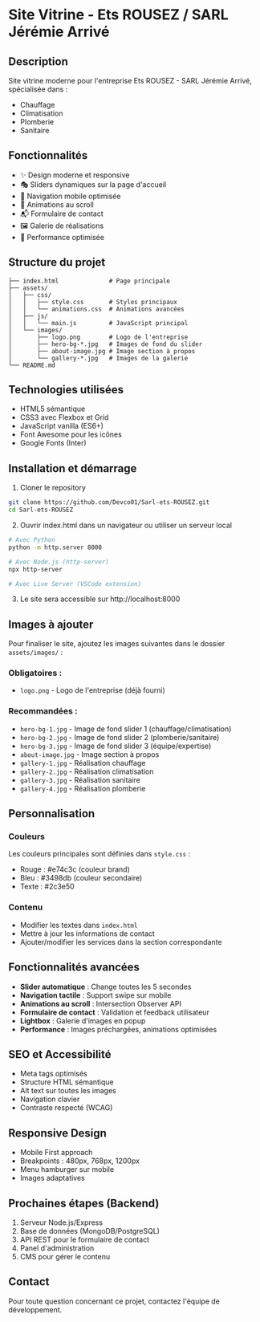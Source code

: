 # Site Vitrine - Ets ROUSEZ / SARL Jérémie Arrivé

## Description
Site vitrine moderne pour l'entreprise Ets ROUSEZ - SARL Jérémie Arrivé, spécialisée dans :
- Chauffage
- Climatisation  
- Plomberie
- Sanitaire

## Fonctionnalités
- ✨ Design moderne et responsive
- 🎭 Sliders dynamiques sur la page d'accueil
- 📱 Navigation mobile optimisée
- 🎨 Animations au scroll
- 📬 Formulaire de contact
- 🖼️ Galerie de réalisations
- 🚀 Performance optimisée

## Structure du projet
```
├── index.html              # Page principale
├── assets/
│   ├── css/
│   │   ├── style.css       # Styles principaux
│   │   └── animations.css  # Animations avancées
│   ├── js/
│   │   └── main.js         # JavaScript principal
│   └── images/
│       ├── logo.png        # Logo de l'entreprise
│       ├── hero-bg-*.jpg   # Images de fond du slider
│       ├── about-image.jpg # Image section à propos
│       └── gallery-*.jpg   # Images de la galerie
└── README.md
```

## Technologies utilisées
- HTML5 sémantique
- CSS3 avec Flexbox et Grid
- JavaScript vanilla (ES6+)
- Font Awesome pour les icônes
- Google Fonts (Inter)

## Installation et démarrage
1. Cloner le repository
```bash
git clone https://github.com/Devco01/Sarl-ets-ROUSEZ.git
cd Sarl-ets-ROUSEZ
```

2. Ouvrir index.html dans un navigateur ou utiliser un serveur local
```bash
# Avec Python
python -m http.server 8000

# Avec Node.js (http-server)
npx http-server

# Avec Live Server (VSCode extension)
```

3. Le site sera accessible sur http://localhost:8000

## Images à ajouter
Pour finaliser le site, ajoutez les images suivantes dans le dossier `assets/images/` :

### Obligatoires :
- `logo.png` - Logo de l'entreprise (déjà fourni)

### Recommandées :
- `hero-bg-1.jpg` - Image de fond slider 1 (chauffage/climatisation)
- `hero-bg-2.jpg` - Image de fond slider 2 (plomberie/sanitaire)  
- `hero-bg-3.jpg` - Image de fond slider 3 (équipe/expertise)
- `about-image.jpg` - Image section à propos
- `gallery-1.jpg` - Réalisation chauffage
- `gallery-2.jpg` - Réalisation climatisation
- `gallery-3.jpg` - Réalisation sanitaire
- `gallery-4.jpg` - Réalisation plomberie

## Personnalisation
### Couleurs
Les couleurs principales sont définies dans `style.css` :
- Rouge : #e74c3c (couleur brand)
- Bleu : #3498db (couleur secondaire)
- Texte : #2c3e50

### Contenu
- Modifier les textes dans `index.html`
- Mettre à jour les informations de contact
- Ajouter/modifier les services dans la section correspondante

## Fonctionnalités avancées
- **Slider automatique** : Change toutes les 5 secondes
- **Navigation tactile** : Support swipe sur mobile
- **Animations au scroll** : Intersection Observer API
- **Formulaire de contact** : Validation et feedback utilisateur
- **Lightbox** : Galerie d'images en popup
- **Performance** : Images préchargées, animations optimisées

## SEO et Accessibilité
- Meta tags optimisés
- Structure HTML sémantique
- Alt text sur toutes les images
- Navigation clavier
- Contraste respecté (WCAG)

## Responsive Design
- Mobile First approach
- Breakpoints : 480px, 768px, 1200px
- Menu hamburger sur mobile
- Images adaptatives

## Prochaines étapes (Backend)
1. Serveur Node.js/Express
2. Base de données (MongoDB/PostgreSQL)
3. API REST pour le formulaire de contact
4. Panel d'administration
5. CMS pour gérer le contenu

## Contact
Pour toute question concernant ce projet, contactez l'équipe de développement.
